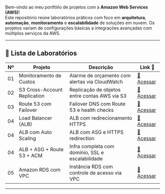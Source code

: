 Bem-vindo ao meu portfólio de projetos com a **Amazon Web Services (AWS)**!  
Este repositório reúne laboratórios práticos com foco em **arquitetura**, **automação**, **monitoramento** e **escalabilidade** de soluções em nuvem. Os projetos variam de configurações básicas a integrações avançadas com múltiplos serviços da AWS.

---

## 🧪 Lista de Laboratórios

| Nº  | Projeto                                           | Descrição                                                                 | Link 📎 |
|-----|--------------------------------------------------|---------------------------------------------------------------------------|---------|
| 01  | Monitoramento de Custos                          | Alarme de orçamento com alertas via CloudWatch                           | [🔗 Acessar](./lab-01-monitoramento) |
| 02  | S3 Cross-Account Replication                     | Replicação de objetos entre contas AWS via S3                            | [🔗 Acessar](./lab-02-s3-cross-account-replication) |
| 03  | Route 53 com Failover                            | Failover DNS com Route 53 e health checks                                | [🔗 Acessar](./lab-03-route53-failover) |
| 04  | Load Balancer (ALB)                              | ALB com redirecionamento HTTPS                                           | [🔗 Acessar](./lab-04-ALB) |
| 04  | ALB com Auto Scaling                             | ALB com ASG e HTTPS redirection                                          | [🔗 Acessar](./lab-04-ALB-ASG) |
| 04  | ALB + ASG + Route 53 + ACM                       | Infra completa com domínio, SSL e escalabilidade                         | [🔗 Acessar](./lab-04-ALB-ASG-Route53) |
| 05  | Amazon RDS com VPC                               | Instância RDS com controle de acesso via VPC                             | [🔗 Acessar](./lab-05-RDS) |
---